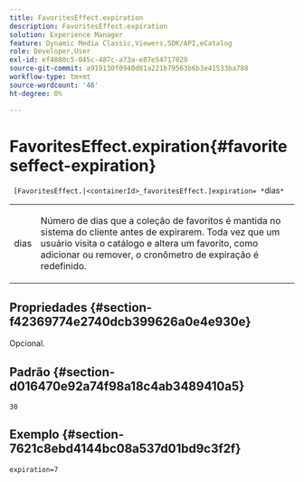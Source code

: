 ```yaml
---
title: FavoritesEffect.expiration
description: FavoritesEffect.expiration
solution: Experience Manager
feature: Dynamic Media Classic,Viewers,SDK/API,eCatalog
role: Developer,User
exl-id: ef4880c5-045c-487c-a73a-e87e54717029
source-git-commit: a919130f0940d81a221b79563b6b3e41533ba788
workflow-type: tm+mt
source-wordcount: '46'
ht-degree: 0%

---
```


# FavoritesEffect.expiration{#favoriteseffect-expiration}

` [FavoritesEffect.|<containerId>_favoritesEffect.]expiration= *`dias`*`

<table id="table_2B109D2F91E64B5382B31921C3780FA5"> 
 <tbody> 
  <tr> 
   <td colname="col1"> <p><span class="codeph"><span class="varname"> dias</span></span> </p> </td> 
   <td colname="col2"> <p> Número de dias que a coleção de favoritos é mantida no sistema do cliente antes de expirarem. Toda vez que um usuário visita o catálogo e altera um favorito, como adicionar ou remover, o cronômetro de expiração é redefinido. </p> </td> 
  </tr> 
 </tbody> 
</table>

## Propriedades {#section-f42369774e2740dcb399626a0e4e930e}

Opcional.

## Padrão {#section-d016470e92a74f98a18c4ab3489410a5}

`30`

## Exemplo {#section-7621c8ebd4144bc08a537d01bd9c3f2f}

`expiration=7`
